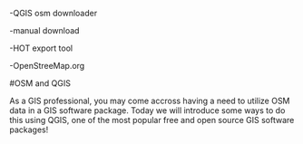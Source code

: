 
-QGIS osm downloader

-manual download

-HOT export tool

-OpenStreeMap.org

#OSM and QGIS

As a GIS professional, you may come accross having a need to utilize OSM data in a GIS software package. Today we will introduce some ways to do this using QGIS, one of the most popular free and open source GIS software packages!

